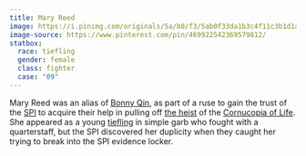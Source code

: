 ```yaml
---
title: Mary Reed
image: https://i.pinimg.com/originals/5a/b0/f3/5ab0f33da1b3c4f11c3b1d1a64188f2f.jpg
image-source: https://www.pinterest.com/pin/469922542369579812/
statbox:
  race: tiefling
  gender: female
  class: fighter
  case: "09"
---
```


Mary Reed was an alias of [Bonny Qin](bonny-qin), as part of a ruse to gain the trust of the [SPI](../orgs/spi) to acquire their help in pulling off [the heist](../events/case-10) of the [Cornucopia of Life](../relics/cornucopia). She appeared as a young [tiefling](../creatures/tieflings) in simple garb who fought with a quarterstaff, but the SPI discovered her duplicity when they caught her trying to break into the SPI evidence locker.

